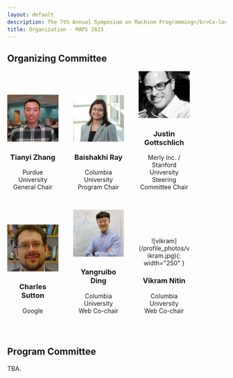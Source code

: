 ```yaml
---
layout: default
description: The 7th Annual Symposium on Machine Programming</br>Co-located with ESEC/FSE 2023</br>December 4, 2023 - San Francisco, CA, USA</br>
title: Organization - MAPS 2023
---
```


<style type="text/css" media="screen">
.committee-row {
  display: inline-block;
  vertical-align: center;
}

.committee-member {
  width: 23.33%; /* Adjust this value as needed */
  display: inline-block;
  text-align: center;
  margin-bottom: 30px; /* Optional: Adjust the margin between committee members */
  margin-right: 30px;
}


.member-details {
  margin-top: 10px; /* Optional: Adjust the margin between the image and member details */
}

</style>

## Organizing Committee

<div class="committee-row">
  <div class="committee-member">
    <img src="/profile_photos/tianyi_zhang.jpg" alt="Tianyi Zhang">
    <div class="member-details">
      <h3>Tianyi Zhang</h3>
      <p>Purdue University<br>General Chair</p>
    </div>
  </div>
  <div class="committee-member">
    <img src="/profile_photos/ray.jpg" alt="Baishakhi Ray">
    <div class="member-details">
      <h3>Baishakhi Ray</h3>
      <p>Columbia University<br>Program Chair</p>
    </div>
  </div>
  <div class="committee-member">
    <img src="/profile_photos/justin.jpg" alt="Justin Gottschlich">
    <div class="member-details">
      <h3>Justin Gottschlich</h3>
      <p>Merly Inc. / Stanford University<br>Steering Committee Chair</p>
    </div>
  </div>
</div>

<div class="committee-row">
  <div class="committee-member">
    <img src="/profile_photos/charles.jpg" alt="Charles Sutton">
    <div class="member-details">
      <h3>Charles Sutton</h3>
      <p>Google</p>
    </div>
  </div>
  <div class="committee-member">
    <img src="/profile_photos/yangruibo.jpg" alt="Yangruibo Ding">
    <div class="member-details">
      <h3>Yangruibo Ding</h3>
      <p>Columbia University<br>Web Co-chair</p>
    </div>
  </div>
  <div class="committee-member">
    ![vikram](/profile_photos/vikram.jpg){: width="250" }
<!--     <img src="/profile_photos/vikram.jpg" alt="Vikram Nitin"> -->
    <div class="member-details">
      <h3>Vikram Nitin</h3>
      <p>Columbia University<br>Web Co-chair</p>
    </div>
  </div>
</div>


## Program Committee

TBA.
